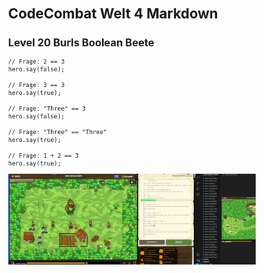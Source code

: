 # CodeCombat Welt 4 Markdown
## Level 20 Burls Boolean Beete
```
// Frage: 2 == 3 
hero.say(false);

// Frage: 3 == 3
hero.say(true);

// Frage: "Three" == 3
hero.say(false);

// Frage: "Three" == "Three"
hero.say(true);

// Frage: 1 + 2 == 3
hero.say(true);
```
![alt text](image-106.png)